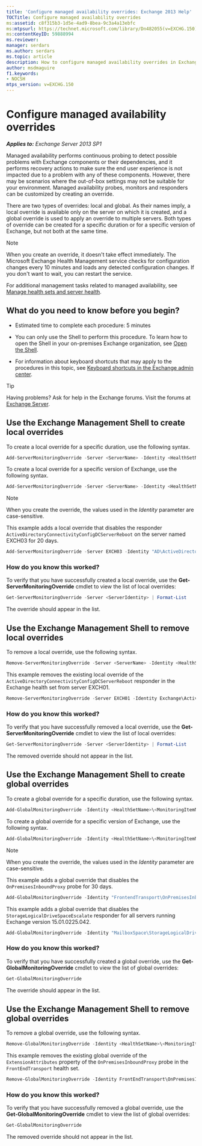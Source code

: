 ```yaml
---
title: 'Configure managed availability overrides: Exchange 2013 Help'
TOCTitle: Configure managed availability overrides
ms:assetid: c8f315b3-1d5e-4ad9-8bea-9c3a4a13ebfc
ms:mtpsurl: https://technet.microsoft.com/library/Dn482055(v=EXCHG.150)
ms:contentKeyID: 59888994
ms.reviewer: 
manager: serdars
ms.author: serdars
ms.topic: article
description: How to configure managed availability overrides in Exchange Server
author: msdmaguire
f1.keywords:
- NOCSH
mtps_version: v=EXCHG.150
---
```


# Configure managed availability overrides

_**Applies to:** Exchange Server 2013 SP1_

Managed availability performs continuous probing to detect possible problems with Exchange components or their dependencies, and it performs recovery actions to make sure the end user experience is not impacted due to a problem with any of these components. However, there may be scenarios where the out-of-box settings may not be suitable for your environment. Managed availability probes, monitors and responders can be customized by creating an override.

There are two types of overrides: local and global. As their names imply, a local override is available only on the server on which it is created, and a global override is used to apply an override to multiple servers. Both types of override can be created for a specific duration or for a specific version of Exchange, but not both at the same time.

> [!NOTE]
> When you create an override, it doesn't take effect immediately. The Microsoft Exchange Health Management service checks for configuration changes every 10 minutes and loads any detected configuration changes. If you don't want to wait, you can restart the service.

For additional management tasks related to managed availability, see [Manage health sets and server health](manage-health-sets-and-server-health-exchange-2013-help.md).

## What do you need to know before you begin?

- Estimated time to complete each procedure: 5 minutes

- You can only use the Shell to perform this procedure. To learn how to open the Shell in your on-premises Exchange organization, see [Open the Shell](/powershell/exchange/open-the-exchange-management-shell).

- For information about keyboard shortcuts that may apply to the procedures in this topic, see [Keyboard shortcuts in the Exchange admin center](keyboard-shortcuts-in-the-exchange-admin-center-2013-help.md).

> [!TIP]
> Having problems? Ask for help in the Exchange forums. Visit the forums at [Exchange Server](https://social.technet.microsoft.com/forums/office/home?category=exchangeserver).

## Use the Exchange Management Shell to create local overrides

To create a local override for a specific duration, use the following syntax.

```powershell
Add-ServerMonitoringOverride -Server <ServerName> -Identity <HealthSetName>\<MonitoringItemName>[\<TargetResource>] -ItemType <Probe | Monitor | Responder | Maintenance> -PropertyName <PropertyName> -PropertyValue <Value> -Duration <dd.hh:mm:ss>
```

To create a local override for a specific version of Exchange, use the following syntax.

```powershell
Add-ServerMonitoringOverride -Server <ServerName> -Identity <HealthSetName>\<MonitoringItemName>[\<TargetResource>] -ItemType <Probe | Monitor | Responder | Maintenance> -PropertyName <PropertyName> -PropertyValue <Value> -Version <15.01.xxxx.xxx>
```

> [!NOTE]
> When you create the override, the values used in the <EM>Identity</EM> parameter are case-sensitive.

This example adds a local override that disables the responder `ActiveDirectoryConnectivityConfigDCServerReboot` on the server named EXCH03 for 20 days.

```powershell
Add-ServerMonitoringOverride -Server EXCH03 -Identity "AD\ActiveDirectoryConnectivityConfigDCServerReboot" -ItemType Responder -PropertyName Enabled -PropertyValue 0 -Duration 20.00:00:00
```

### How do you know this worked?

To verify that you have successfully created a local override, use the **Get-ServerMonitoringOverride** cmdlet to view the list of local overrides:

```powershell
Get-ServerMonitoringOverride -Server <ServerIdentity> | Format-List
```

The override should appear in the list.

## Use the Exchange Management Shell to remove local overrides

To remove a local override, use the following syntax.

```powershell
Remove-ServerMonitoringOverride -Server <ServerName> -Identity <HealthSetName>\<MonitoringItemName>[\<TargetResource>] -ItemType <ExistingItemTypeValue> -PropertyName <PropertytoRemove>
```

This example removes the existing local override of the `ActiveDirectoryConnectivityConfigDCServerReboot` responder in the Exchange health set from server EXCH01.

```powershell
Remove-ServerMonitoringOverride -Server EXCH01 -Identity Exchange\ActiveDirectoryConnectivityConfigDCServerReboot -ItemType Responder -PropertyName Enabled
```

### How do you know this worked?

To verify that you have successfully removed a local override, use the **Get-ServerMonitoringOverride** cmdlet to view the list of local overrides:

```powershell
Get-ServerMonitoringOverride -Server <ServerIdentity> | Format-List
```

The removed override should not appear in the list.

## Use the Exchange Management Shell to create global overrides

To create a global override for a specific duration, use the following syntax.

```powershell
Add-GlobalMonitoringOverride -Identity <HealthSetName>\<MonitoringItemName>[\<TargetResource>] -ItemType <Probe | Monitor | Responder | Maintenance> -PropertyName <PropertytoOverride> -PropertyValue <NewPropertyValue> -Duration <dd.hh:mm:ss>
```

To create a global override for a specific version of Exchange, use the following syntax.

```powershell
Add-GlobalMonitoringOverride -Identity <HealthSetName>\<MonitoringItemName>[\<TargetResource>] -ItemType <Probe | Monitor | Responder | Maintenance> -PropertyName <PropertytoOverride> -PropertyValue <NewPropertyValue> -ApplyVersion <15.01.xxxx.xxx>
```

> [!NOTE]
> When you create the override, the values used in the <EM>Identity</EM> parameter are case-sensitive.

This example adds a global override that disables the `OnPremisesInboundProxy` probe for 30 days.

```powershell
Add-GlobalMonitoringOverride -Identity "FrontendTransport\OnPremisesInboundProxy" -ItemType Probe -PropertyName Enabled -PropertyValue 0 -Duration 30.00:00:00
```

This example adds a global override that disables the `StorageLogicalDriveSpaceEscalate` responder for all servers running Exchange version 15.01.0225.042.

```powershell
Add-GlobalMonitoringOverride -Identity "MailboxSpace\StorageLogicalDriveSpaceEscalate" -PropertyName Enabled -PropertyValue 0 -ItemType Responder -ApplyVersion "15.01.0225.042"
```

### How do you know this worked?

To verify that you have successfully created a global override, use the **Get-GlobalMonitoringOverride** cmdlet to view the list of global overrides:

```powershell
Get-GlobalMonitoringOverride
```

The override should appear in the list.

## Use the Exchange Management Shell to remove global overrides

To remove a global override, use the following syntax.

```powershell
Remove-GlobalMonitoringOverride -Identity <HealthSetName>\<MonitoringItemName>[\<TargetResource>] -ItemType <ExistingItemTypeValue> -PropertyName <OverriddenProperty>
```

This example removes the existing global override of the `ExtensionAttributes` property of the `OnPremisesInboundProxy` probe in the `FrontEndTransport` health set.

```powershell
Remove-GlobalMonitoringOverride -Identity FrontEndTransport\OnPremisesInboundProxy -ItemType Probe -PropertyName ExtensionAttributes
```

### How do you know this worked?

To verify that you have successfully removed a global override, use the **Get-GlobalMonitoringOverride** cmdlet to view the list of global overrides:

```powershell
Get-GlobalMonitoringOverride
```

The removed override should not appear in the list.